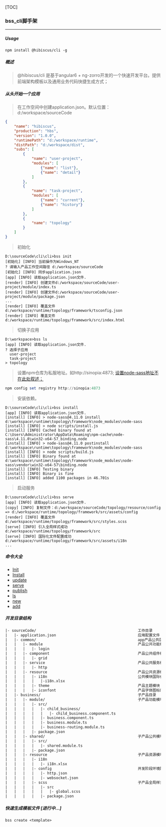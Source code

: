 [TOC]



###  bss_cli脚手架

------

##### Usage

``` npm
npm install @hibiscus/cli -g
```

##### 概述

> @hibiscus/cli 是基于angular6 + ng-zorro开发的一个快速开发平台。提供前端架构模板以及通用业务代码快捷生成方式；



##### 从头开始一个应用

> 在工作空间中创建application.json。默认位置：d:/workspace/sourceCode
```json
{
    "name": "hibiscus", 
    "production": "hbs",
    "version": "1.0.0",
    "runtimePath": "d:/workspace/runtime",
    "distPath": "d:/workspace/dist",
    "subs": [
        {
            "name": "user-project",
            "modules": [
                {"name": "list"},
                {"name": "detail"}
            ]
        },
        {
            "name": "task-project",
            "modules": [
                {"name": "current"},
                {"name": "history"}
            ]
        },
        {
            "name": "topology"
        }
    ]
}

```
> 初始化

```shell
D:\sourceCode\cli\cli>bss init
[初始化] [INFO] 当前操作为Windows_NT
? 请输入产品工作空间路径 d:/workspace/sourceCode
[初始化] [INFO] 同步application.json
[app] [INFO] 读取application.json文件.
[render] [INFO] 创建文件d:/workspace/sourceCode/user-project/module/index.ts
[render] [INFO] 创建文件d:/workspace/sourceCode/user-project/module/package.json
...
[render] [INFO] 覆盖文件d:/workspace/runtime/topology/framework/tsconfig.json
[render] [INFO] 覆盖文件d:/workspace/runtime/topology/framework/src/index.html

```

> 切换子应用

```shell
D:\workspace>bss ls
[app] [INFO] 读取application.json文件.
? 选择子应用
  user-project
  task-project
> topology
```

> 设置npm仓库为私服地址。如http://sinopia:4873;  [设置node-sass地址不在此处叙述；](  https://blog.csdn.net/bug_zero/article/details/65968959 )

```powershell
npm config set registry http://sinopia:4873
```
> 安装依赖。

```shell
D:\sourceCode\cli\cli>bss install
[app] [INFO] 读取application.json文件.
[install] [INFO] > node-sass@4.11.0 install d:\workspace\runtime\topology\framework\node_modules\node-sass
[install] [INFO] > node scripts/install.js
[install] [INFO] Cached binary found at C:\Users\Administrator\AppData\Roaming\npm-cache\node-sass\4.11.0\win32-x64-57_binding.node
[install] [INFO] > node-sass@4.11.0 postinstall d:\workspace\runtime\topology\framework\node_modules\node-sass
[install] [INFO] > node scripts/build.js
[install] [INFO] Binary found at d:\workspace\runtime\topology\framework\node_modules\node-sass\vendor\win32-x64-57\binding.node
[install] [INFO] Testing binary
[install] [INFO] Binary is fine
[install] [INFO] added 1100 packages in 46.701s
```

> 启动服务

```shell
D:\sourceCode\cli\cli>bss serve
[app] [INFO] 读取application.json文件.
[copy] [INFO] 复制文件：d:/workspace/sourceCode/topology/resource/config => d:/workspace/runtime/topology/framework/src/assets/config
[render] [INFO] 覆盖文件d:/workspace/runtime/topology/framework/src/styles.scss
[serve] [INFO] 引入全局样式成功d:/workspace/runtime/topology/framework/src
[serve] [INFO] 国际化文件配置成功d:/workspace/runtime/topology/framework/src/assets/i18n
...
```

##### 命令大全

- [Init](/bin/commands/init/readme.md)
- [Install](/bin/commands/install/readme.md)
- [update](/bin/commands/update/readme.md)
- [serve](/bin/commands/serve/readme.md)
- [publish](/bin/commands/publish/readme.md)
- [ls](/bin/commands/ls/readme.md)
- [new](/bin/commands/new/readme.md)
- [add](/bin/commands/add/readme.md)

##### 开发目录结构

```tex
|- sourceCode/												工作目录
|   |- application.json										应用配置文件
|   |- common/												app产品公共层
|   |	|- module											产品公共功能模块
|   |	|	|- login												
|   |	|- component										产品公共组件模块
|   |	|	|- grid
|   |	|- service											产品公共服务模块
|   |	|	|- http
|   |	|- resource											产品公共资源模块
|   |	|	|- i18n											公共模块国际化
|   |	|	|	|-i18n.xlsx
|   |	|	|- theme										产品主题模块
|   |	|	|- iconfont										产品字体图标库
|   |- business/											子产品目录
|   |	|- module/											子产品功能模块
|   |	|	|- src/
|   |	|	|	|- child_business/
|   |	|	|	|	|- child_business.component.ts
|   |	|	|	|- business.component.ts
|   |	|	|	|- business.module.ts
|   |	|	|	|- business-routing.module.ts
|   |	|	|- package.json
|   |   |- shared/											子产品公共模块
|   |	|	|- src/
|   |	|	|	|- shared.module.ts
|   |	|	|- package.json
|	|	|- resource											子产品资源模块
|	|	|	|- i18n													
|	| 	|	|	|- i18n.xlsx
|	|	|	|- config										开发阶段环境配置
|   |	|	|	|- http.json
|   |	|	|	|- websocket.json   
|	|	|	|- scss											子产品全局样式
|	|	|	|	|- src
|	|	|	|	|	|- global.scss
|	|	|	|	|- package.json

```



##### 快速生成模板文件 [进行中...]

```shell
bss create <template> 
```

